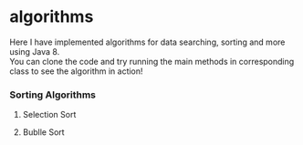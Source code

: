 # algorithms
Here I have implemented algorithms for data searching, sorting and more using Java 8. <br/>
You can clone the code and try running the main methods in corresponding class to see the algorithm in action!

### Sorting Algorithms
1. Selection Sort

2. Bublle Sort
